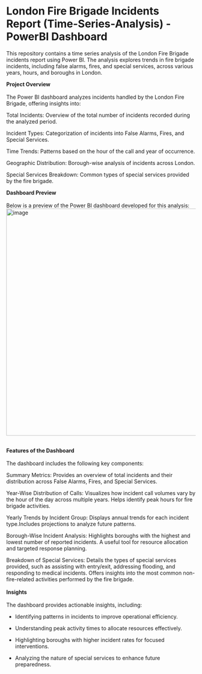 # London Fire Brigade Incidents Report (Time-Series-Analysis) - PowerBI Dashboard

This repository contains a time series analysis of the London Fire Brigade incidents report using Power BI. The analysis explores trends in fire brigade incidents, including false alarms, fires, and special services, across various years, hours, and boroughs in London.

**Project Overview**
<br>
<br>
The Power BI dashboard analyzes incidents handled by the London Fire Brigade, offering insights into:<br>

Total Incidents: Overview of the total number of incidents recorded during the analyzed period.

Incident Types: Categorization of incidents into False Alarms, Fires, and Special Services.

Time Trends: Patterns based on the hour of the call and year of occurrence.

Geographic Distribution: Borough-wise analysis of incidents across London.

Special Services Breakdown: Common types of special services provided by the fire brigade.

**Dashboard Preview**
<br>
<br>
Below is a preview of the Power BI dashboard developed for this analysis:
<br>
<img width="603" alt="image" src="https://github.com/user-attachments/assets/6e8b5d29-abef-4fab-bb71-d1d8b2df0c3b" />
<br>
<br>

**Features of the Dashboard**
<br>
<br>
The dashboard includes the following key components:

Summary Metrics: Provides an overview of total incidents and their distribution across False Alarms, Fires, and Special Services.

Year-Wise Distribution of Calls: Visualizes how incident call volumes vary by the hour of the day across multiple years.
Helps identify peak hours for fire brigade activities.

Yearly Trends by Incident Group: Displays annual trends for each incident type.Includes projections to analyze future patterns.

Borough-Wise Incident Analysis: Highlights boroughs with the highest and lowest number of reported incidents. A useful tool for resource allocation and targeted response planning.

Breakdown of Special Services: Details the types of special services provided, such as assisting with entry/exit, addressing flooding, and responding to medical incidents. Offers insights into the most common non-fire-related activities performed by the fire brigade.
<br>
<br>
**Insights**
<br>
<br>
The dashboard provides actionable insights, including:

* Identifying patterns in incidents to improve operational efficiency.

* Understanding peak activity times to allocate resources effectively.

* Highlighting boroughs with higher incident rates for focused interventions.

* Analyzing the nature of special services to enhance future preparedness.
